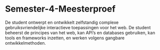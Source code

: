 # Semester-4-Meesterproef
De student ontwerpt en ontwikkelt zelfstandig complexe gebruiksvriendelijke interactieve toepassingen voor het web. De student beheerst de principes van het web, kan API’s en databases gebruiken, kan tools en frameworks inzetten, en werken volgens gangbare ontwikkelmethoden.
